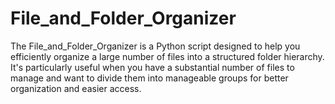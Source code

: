 # File_and_Folder_Organizer
The File_and_Folder_Organizer is a Python script designed to help you efficiently organize a large number of files into a structured folder hierarchy. It's particularly useful when you have a substantial number of files to manage and want to divide them into manageable groups for better organization and easier access.
